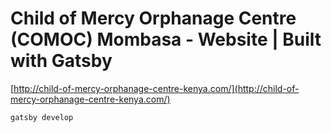 # Child of Mercy Orphanage Centre (COMOC) Mombasa - Website | Built with Gatsby

[http://child-of-mercy-orphanage-centre-kenya.com/](http://child-of-mercy-orphanage-centre-kenya.com/)


`gatsby develop`
